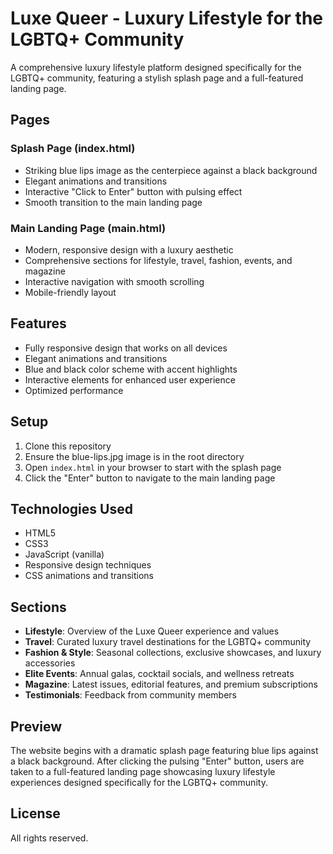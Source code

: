 # Luxe Queer - Luxury Lifestyle for the LGBTQ+ Community

A comprehensive luxury lifestyle platform designed specifically for the LGBTQ+ community, featuring a stylish splash page and a full-featured landing page.

## Pages

### Splash Page (index.html)

- Striking blue lips image as the centerpiece against a black background
- Elegant animations and transitions
- Interactive "Click to Enter" button with pulsing effect
- Smooth transition to the main landing page

### Main Landing Page (main.html)

- Modern, responsive design with a luxury aesthetic
- Comprehensive sections for lifestyle, travel, fashion, events, and magazine
- Interactive navigation with smooth scrolling
- Mobile-friendly layout

## Features

- Fully responsive design that works on all devices
- Elegant animations and transitions
- Blue and black color scheme with accent highlights
- Interactive elements for enhanced user experience
- Optimized performance

## Setup

1. Clone this repository
2. Ensure the blue-lips.jpg image is in the root directory
3. Open `index.html` in your browser to start with the splash page
4. Click the "Enter" button to navigate to the main landing page

## Technologies Used

- HTML5
- CSS3
- JavaScript (vanilla)
- Responsive design techniques
- CSS animations and transitions

## Sections

- **Lifestyle**: Overview of the Luxe Queer experience and values
- **Travel**: Curated luxury travel destinations for the LGBTQ+ community
- **Fashion & Style**: Seasonal collections, exclusive showcases, and luxury accessories
- **Elite Events**: Annual galas, cocktail socials, and wellness retreats
- **Magazine**: Latest issues, editorial features, and premium subscriptions
- **Testimonials**: Feedback from community members

## Preview

The website begins with a dramatic splash page featuring blue lips against a black background. After clicking the pulsing "Enter" button, users are taken to a full-featured landing page showcasing luxury lifestyle experiences designed specifically for the LGBTQ+ community.

## License

All rights reserved.
